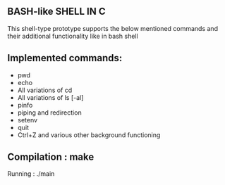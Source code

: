 BASH-like SHELL IN C
------------------------------------

This shell-type prototype supports the below mentioned commands and their additional functionality like in bash shell

Implemented commands:
---------------------
- pwd
- echo
- All variations of cd
- All variations of ls [-al]
- pinfo
- piping and redirection
- setenv 
- quit
- Ctrl+Z and various other background functioning 

Compilation : make 
-----------

Running : ./main
